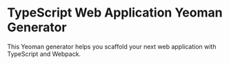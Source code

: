 # TypeScript Web Application Yeoman Generator

This Yeoman generator helps you scaffold your next web application with TypeScript and Webpack.
